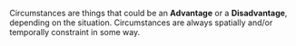 Circumstances are things that could be an **Advantage** or a **Disadvantage**, depending on the situation. Circumstances are always spatially and/or temporally constraint in some way.

